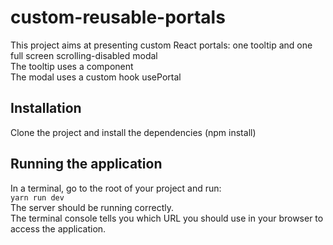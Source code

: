 # custom-reusable-portals

This project aims at presenting custom React portals: one tooltip and one full screen scrolling-disabled modal<br />
The tooltip uses a <Portal /> component<br />
The modal uses a custom hook usePortal<br />

## Installation

Clone the project and install the dependencies (npm install)

## Running the application

In a terminal, go to the root of your project and run:<br />
`yarn run dev`<br />
The server should be running correctly.<br />
The terminal console tells you which URL you should use in your browser to access the application.<br />
